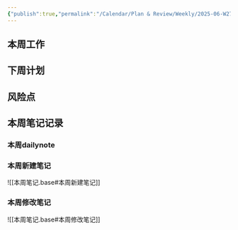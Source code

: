 ```yaml
---
{"publish":true,"permalink":"/Calendar/Plan & Review/Weekly/2025-06-W27.md","created":"2025-07-12T02:42:27.804+08:00","modified":"2025-08-16T23:19:44.143+08:00","cssclasses":""}
---
```



## 本周工作

## 下周计划

## 风险点


## 本周笔记记录

### 本周dailynote

### 本周新建笔记

![[本周笔记.base#本周新建笔记]]

### 本周修改笔记

![[本周笔记.base#本周修改笔记]]


